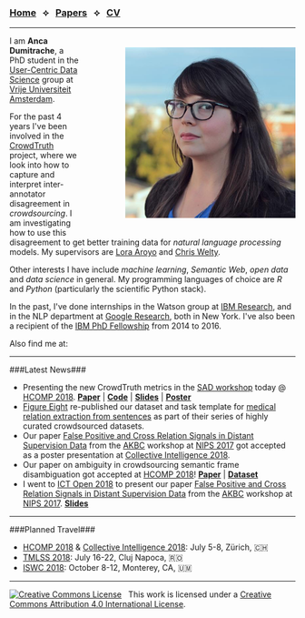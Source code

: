 <script src="https://use.fontawesome.com/4b6dfd67d9.js"></script>

### [Home](./)  &nbsp; &#10209; &nbsp;  [Papers](papers)  &nbsp; &#10209; &nbsp;  [CV](cv)

***

<img src="anca.jpg" width="300" style="float: right; margin-left: 80px; margin-bottom: 20px; margin-top: 20px" />

I am **Anca Dumitrache**, a PhD student in the [User-Centric Data Science](http://ucds.cs.vu.nl/) group at [Vrije Universiteit Amsterdam](http://few.vu.nl/).

For the past 4 years I've been involved in the [CrowdTruth](http://crowdtruth.org/) project, where we look into how to capture and interpret inter-annotator disagreement in *crowdsourcing*. I am investigating how to use this disagreement to get better training data for *natural language processing* models. My supervisors are [Lora Aroyo](https://loraaroyo.wordpress.com/) and [Chris Welty](https://research.google.com/pubs/104789.html).

Other interests I have include *machine learning*, *Semantic Web*, *open data* and *data science* in general. My programming languages of choice are *R* and *Python* (particularly the scientific Python stack). 

In the past, I've done internships in the Watson group at [IBM Research](http://research.ibm.com/), and in the NLP department at [Google Research](https://research.google.com/), both in New York. I've also been a recipient of the [IBM PhD Fellowship](http://www.research.ibm.com/university/awards/phdfellowship.shtml) from 2014 to 2016.

Also find me at: &nbsp; [<i class="fa fa-envelope fa-2x"></i>](mailto:anca.dmtrch@gmail.com) &nbsp; [<i class="fa fa-graduation-cap fa-2x"></i>](https://scholar.google.nl/citations?user=U6R4XGAAAAAJ&hl=en) &nbsp; [<i class="fa fa-github-square fa-2x"></i>](https://github.com/ancadumitrache) &nbsp; [<i class="fa fa-twitter-square fa-2x"></i>](https://twitter.com/anca_dmtrch)  &nbsp; [<i class="fa fa-linkedin-square fa-2x"></i>](https://www.linkedin.com/in/dumitracheanca/)  &nbsp; [<i class="fa fa-instagram fa-2x"></i>](https://www.instagram.com/ancanouk/)

***

###Latest News###

* Presenting the new CrowdTruth metrics in the [SAD workshop](https://sadworkshop.wordpress.com/) today @ [HCOMP 2018](https://www.humancomputation.com/2018/). **[Paper](http://crowdtruth.org/wp-content/uploads/2018/07/metrics-capturing-ambiguity.pdf)** | **[Code](https://github.com/CrowdTruth/CrowdTruth-core)** | **[Slides](http://ancad.ro/presentations/SAD-2018-slides.pdf)** | **[Poster](http://ancad.ro/presentations/SAD-2018-slides.pdf)**
* [Figure Eight](https://www.figure-eight.com/) re-published our dataset and task template for [medical relation extraction from sentences](https://www.figure-eight.com/dataset/medical-sentence-summary-and-relation-extraction/) as part of their series of highly curated crowdsourced datasets.
* Our paper [False Positive and Cross Relation Signals in Distant Supervision Data](https://arxiv.org/abs/1711.05186) from the [AKBC](http://www.akbc.ws/2017/) workshop at [NIPS 2017](https://nips.cc/Conferences/2017) got accepted as a poster presentation at [Collective Intelligence 2018](http://ci.acm.org/2018/).
* Our paper on ambiguity in crowdsourcing semantic frame disambiguation got accepted at [HCOMP 2018](https://www.humancomputation.com/2018/)! **[Paper](https://arxiv.org/abs/1805.00270)** | **[Dataset](https://github.com/CrowdTruth/FrameDisambiguation)**
* I went to [ICT Open 2018](http://www.ictopen.nl/) to present our paper [False Positive and Cross Relation Signals in Distant Supervision Data](https://arxiv.org/abs/1711.05186) from the [AKBC](http://www.akbc.ws/2017/) workshop at [NIPS 2017](https://nips.cc/Conferences/2017). **[Slides](presentations/ICT-Open-2018-Open_Domain_Relex.pdf)**

***

###Planned Travel###

* [HCOMP 2018](https://www.humancomputation.com/2018/) & [Collective Intelligence 2018](http://ci.acm.org/2018/): July 5-8, Zürich, 🇨🇭
* [TMLSS 2018](https://tmlss.ro/): July 16-22, Cluj Napoca, 🇷🇴
* [ISWC 2018](http://iswc2018.semanticweb.org/): October 8-12, Monterey, CA, 🇺🇲

***

<a rel="license" href="http://creativecommons.org/licenses/by/4.0/"><img alt="Creative Commons License" style="border-width:0" src="https://i.creativecommons.org/l/by/4.0/80x15.png" /></a> &nbsp; This work is licensed under a <a rel="license" href="http://creativecommons.org/licenses/by/4.0/">Creative Commons Attribution 4.0 International License</a>.
